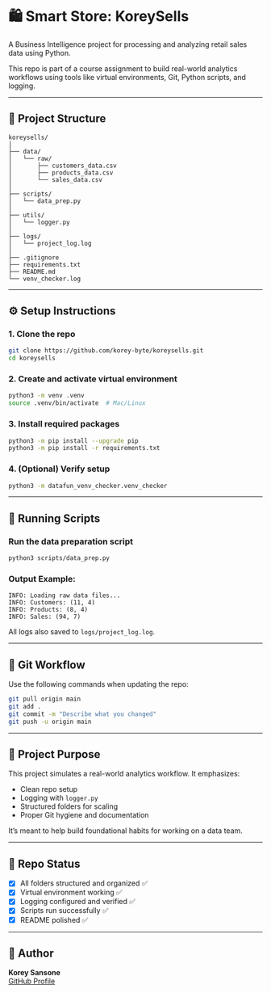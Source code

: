 # 🛍️ Smart Store: KoreySells

A Business Intelligence project for processing and analyzing retail sales data using Python.

This repo is part of a course assignment to build real-world analytics workflows using tools like virtual environments, Git, Python scripts, and logging.

---

## 📁 Project Structure

```
koreysells/
│
├── data/
│   └── raw/
│       ├── customers_data.csv
│       ├── products_data.csv
│       └── sales_data.csv
│
├── scripts/
│   └── data_prep.py
│
├── utils/
│   └── logger.py
│
├── logs/
│   └── project_log.log
│
├── .gitignore
├── requirements.txt
├── README.md
└── venv_checker.log
```

---

## ⚙️ Setup Instructions

### 1. Clone the repo

```bash
git clone https://github.com/korey-byte/koreysells.git
cd koreysells
```

### 2. Create and activate virtual environment

```bash
python3 -m venv .venv
source .venv/bin/activate  # Mac/Linux
```

### 3. Install required packages

```bash
python3 -m pip install --upgrade pip
python3 -m pip install -r requirements.txt
```

### 4. (Optional) Verify setup

```bash
python3 -m datafun_venv_checker.venv_checker
```

---

## 🚀 Running Scripts

### Run the data preparation script

```bash
python3 scripts/data_prep.py
```

### Output Example:

```
INFO: Loading raw data files...
INFO: Customers: (11, 4)
INFO: Products: (8, 4)
INFO: Sales: (94, 7)
```

All logs also saved to `logs/project_log.log`.

---

## 🔁 Git Workflow

Use the following commands when updating the repo:

```bash
git pull origin main
git add .
git commit -m "Describe what you changed"
git push -u origin main
```

---

## 🧠 Project Purpose

This project simulates a real-world analytics workflow. It emphasizes:
- Clean repo setup
- Logging with `logger.py`
- Structured folders for scaling
- Proper Git hygiene and documentation

It’s meant to help build foundational habits for working on a data team.

---

## 🧼 Repo Status

- [x] All folders structured and organized ✅  
- [x] Virtual environment working ✅  
- [x] Logging configured and verified ✅  
- [x] Scripts run successfully ✅  
- [x] README polished ✅  

---

## 💬 Author

**Korey Sansone**  
[GitHub Profile](https://github.com/korey-byte)  